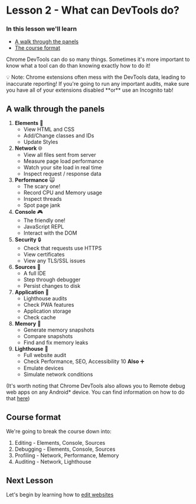 # Lesson 2 - What can DevTools do?

### In this lesson we'll learn

- [A walk through the panels](#a-walk-through-the-panels)
- [The course format](#course-format)

Chrome DevTools can do so many things. Sometimes it's more important to know what a tool can do than knowing exactly how to do it!

<div class="note">💡 Note: Chrome extensions often mess with the DevTools data, leading to inaccurate reporting! If you're going to run any important audits, make sure you have all of your extensions disabled **or** use an Incognito tab!</div>

## A walk through the panels

1. **Elements** 🧪
   - View HTML and CSS
   - Add/Change classes and IDs
   - Update Styles
2. **Network** 🌐
   - View all files sent from server
   - Measure page load performance
   - Watch your site load in real time
   - Inspect request / response data
3. **Performance** 🙀
   - The scary one!
   - Record CPU and Memory usage
   - Inspect threads
   - Spot page jank
4. **Console** 🎮
   - The friendly one!
   - JavaScript REPL
   - Interact with the DOM
5. **Security** 🔒
   - Check that requests use HTTPS
   - View certificates
   - View any TLS/SSL issues
6. **Sources** 📘
   - A full IDE
   - Step through debugger
   - Persist changes to disk
7. **Application** 💼
   - Lighthouse audits
   - Check PWA features
   - Application storage
   - Check cache
8. **Memory** 🤔
   - Generate memory snapshots
   - Compare snapshots
   - Find and fix memory leaks
9. **Lighthouse** 🚢
   - Full website audit
   - Check Performance, SEO, Accessibility
     10 **Also** ➕
   - Emulate devices
   - Simulate network conditions

(It's worth noting that Chrome DevTools also allows you to Remote debug web apps on any Android\* device. You can find information on how to do that [here](https://developers.google.com/web/tools/chrome-devtools/remote-debugging))

## Course format

We're going to break the course down into:

1. Editing - Elements, Console, Sources
1. Debugging - Elements, Console, Sources
1. Profiling - Network, Performance, Memory
1. Auditing - Network, Lighthouse

## Next Lesson

Let's begin by learning how to [edit websites](/lesson/Editing)
